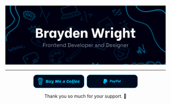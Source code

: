 ![Brayden Wright - Frontend Developer and Designer](./banner.png)

<hr>

<p align="center"><a href="https://www.buymeacoffee.com/braydenw" target="_blank"><img src="./buy-me-a-coffee.svg" alt="Buy Me A Coffee: @BraydenW" width="160"></a>&nbsp;&nbsp;<a href="https://paypal.me/braydentw" target="_blank"><img src="./paypal.svg" alt="PayPal: @BraydenTW" width="160"></a></p>

<p align="center">Thank you so much for your support. 💙</p>
